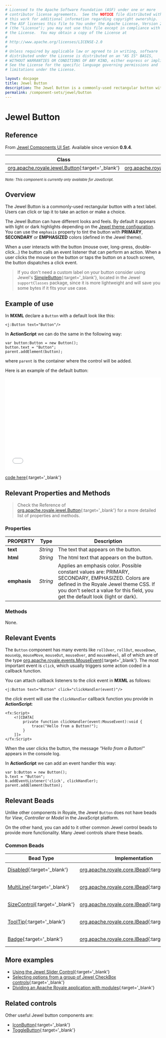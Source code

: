 ```yaml
---
# Licensed to the Apache Software Foundation (ASF) under one or more
# contributor license agreements.  See the NOTICE file distributed with
# this work for additional information regarding copyright ownership.
# The ASF licenses this file to You under the Apache License, Version 2.0
# (the "License"); you may not use this file except in compliance with
# the License.  You may obtain a copy of the License at
# 
# http://www.apache.org/licenses/LICENSE-2.0
# 
# Unless required by applicable law or agreed to in writing, software
# distributed under the License is distributed on an "AS IS" BASIS,
# WITHOUT WARRANTIES OR CONDITIONS OF ANY KIND, either express or implied.
# See the License for the specific language governing permissions and
# limitations under the License.

layout: docpage
title: Jewel Button
description: The Jewel Button is a commonly-used rectangular button with a text label. Users can click or tap it to take an action.
permalink: /component-sets/jewel/button
---
```


# Jewel Button


## Reference

From [Jewel Components UI Set](component-sets/jewel). Available since version __0.9.4__.

| Class                 	    | Extends                           |
|------------------------------	|----------------------------------	|
| [org.apache.royale.jewel.Button](https://royale.apache.org/asdoc/index.html#!org.apache.royale.jewel/Button){:target='_blank'} | [org.apache.royale.jewel.supportClasses.button.SimpleButton](https://royale.apache.org/asdoc/index.html#!org.apache.royale.jewel.supportClasses.button/SimpleButton){:target='_blank'} |

<sup>_Note: This component is currently only available for JavaScript._</sup>

## Overview

The Jewel Button is a commonly-used rectangular button with a text label. Users can click or tap it to take an action or make a choice.

The Jewel Button can have different looks and feels. By default it appears with light or dark highlights depending on the [Jewel theme configuration](component-sets/jewel/theme-creation#theme-sass-file). You can use the `emphasis` property to tint the button with __PRIMARY__, __SECONDARY__ or __EMPHASIZED__ colors (defined in the Jewel theme).

When a user interacts with the button (mouse over, long-press, double-click...) the button calls an event listener that can perform an action. When a user clicks the mouse on the button or taps the button on a touch screen, the button dispatches a click event.

> If you don't need a custom label on your button consider using Jewel's [SimpleButton](https://royale.apache.org/asdoc/index.html#!org.apache.royale.jewel.supportClasses.button/SimpleButton){:target='_blank'}, located in the Jewel `supportClasses` package, since it is more lightweight and will save you some bytes if it fits your use case.

## Example of use

In __MXML__ declare a `Button` with a default look like this:

```mxml
<j:Button text="Button"/>
```

In __ActionScript__ we can do the same in the following way: 

```as3
var button:Button = new Button();
button.text = "Button";
parent.addElement(button);
```

where `parent` is the container where the control will be added.

Here is an example of the default button:

<iframe frameborder="no" border="0" marginwidth="0" marginheight="0" 
width="100%" height="300" 
src="assets/jewel/jewel_button/index.html"></iframe>

[code here](https://github.com/apache/royale-docs/blob/master/assets/jewel/jewel_button/jewel_button.mxml){:target='_blank'}
            

## Relevant Properties and Methods

> Check the Reference of [org.apache.royale.jewel.Button](https://royale.apache.org/asdoc/index.html#!org.apache.royale.jewel/Button){:target='_blank'} for a more detailed list of properties and methods.

### Properties

| PROPERTY 	    | Type   	| Description                                                                   |
|--------------	|----------	| -----------------------------------------------------------------------------	|
| __text__    	| _String_ 	| The text that appears on the button.                                            |
| __html__  	| _String_ 	| The html text that appears on the button.                                       |
| __emphasis__  | _String_  | Applies an emphasis color. Possible constant values are: PRIMARY, SECONDARY, EMPHASIZED. Colors are defined in the Royale Jewel theme CSS. If you don't select a value for this field, you get the default look (light or dark). 	|

### Methods

None.

## Relevant Events

The `Button` component has many events like `rollOver`, `rollOut`, `mouseDown`, `mouseUp`, `mouseMove`, `mouseOut`, `mouseOver`, and `mouseWheel`, all of which are of the type [org.apache.royale.events.MouseEvent](https://royale.apache.org/asdoc/index.html#!org.apache.royale.events/MouseEvent){:target='_blank'}. The most important event is `click`, which usually triggers some action coded in a callback function.

You can attach callback listeners to the _click_ event in __MXML__ as follows:

```mxml
<j:Button text="Button" click="clickHandler(event)"/>
```

the _click_ event will use the `clickHandler` callback function you provide in __ActionScript__:

```mxml
<fx:Script>
    <![CDATA[      
        private function clickHandler(event:MouseEvent):void {
            trace("Hello from a Button!");
        }
    ]]>
</fx:Script>
```

When the user clicks the button, the message _"Hello from a Button!"_ appears in the console log.

In __ActionScript__ we can add an event handler this way: 

```as3
var b:Button = new Button();
b.text = "Button";
b.addEventListener('click', clickHandler);
parent.addElement(button);
```

## Relevant Beads

Unlike other components in Royale, the Jewel `Button` does not have beads for _View_, _Controller_ or _Model_ in the JavaScript platform.

On the other hand, you can add to it other common Jewel control beads to provide more functionality. Many Jewel controls share these beads.

### Common Beads

| Bead Type       	| Implementation                               	  | Description                                     |
|-----------------	|------------------------------------------------ |------------------------------------------------	|
| [Disabled](https://royale.apache.org/asdoc/index.html#!org.apache.royale.jewel.beads.controls/Disabled){:target='_blank'}      	| [org.apache.royale.core.IBead](https://royale.apache.org/asdoc/index.html#!org.apache.royale.core/IBead){:target='_blank'} | This bead lets you disable and enable a Jewel control.	|
| [MultiLine](https://royale.apache.org/asdoc/index.html#!org.apache.royale.jewel.beads.controls/MultiLine){:target='_blank'}       	| [org.apache.royale.core.IBead](https://royale.apache.org/asdoc/index.html#!org.apache.royale.core/IBead){:target='_blank'} | The bead can be used with any [IClassSelectorListSupport](https://royale.apache.org/asdoc/index.html#!org.apache.royale.utils/IClassSelectorListSupport){:target='_blank'} control to allow more than one line of text. 	|
| [SizeControl](https://royale.apache.org/asdoc/index.html#!org.apache.royale.jewel.beads.controls/SizeControl){:target='_blank'} 	| [org.apache.royale.core.IBead](https://royale.apache.org/asdoc/index.html#!org.apache.royale.core/IBead){:target='_blank'} | Add this bead to give the Jewel control a custom size.           	|
| [ToolTip](https://royale.apache.org/asdoc/index.html#!org.apache.royale.jewel.beads.controls/ToolTip){:target='_blank'}     	| [org.apache.royale.core.IBead](https://royale.apache.org/asdoc/index.html#!org.apache.royale.core/IBead){:target='_blank'} | Add this bead to enable floating a text string over the control when the user hovers the mouse cursor over it. |
| [Badge](https://royale.apache.org/asdoc/index.html#!org.apache.royale.jewel.beads.controls/Badge){:target='_blank'}     	| [org.apache.royale.core.IBead](https://royale.apache.org/asdoc/index.html#!org.apache.royale.core/IBead){:target='_blank'} | Add this bead to provide small status descriptors for the control       |

## More examples

* [Using the Jewel Slider Control](https://royale.apache.org/using-the-jewel-slider-control/){:target='_blank'}
* [Selecting options from a group of Jewel CheckBox controls](https://royale.apache.org/selecting-options-from-a-group-of-jewel-checkbox-controls/){:target='_blank'}
* [Dividing an Apache Royale application with modules](https://royale.apache.org/dividing-an-apache-royale-application-with-modules/){:target='_blank'}

## Related controls

Other useful Jewel button components are:

* [IconButton](https://royale.apache.org/asdoc/index.html#!org.apache.royale.jewel/IconButton){:target='_blank'}
* [ToggleButton](https://royale.apache.org/asdoc/index.html#!org.apache.royale.jewel/ToggleButton){:target='_blank'}

